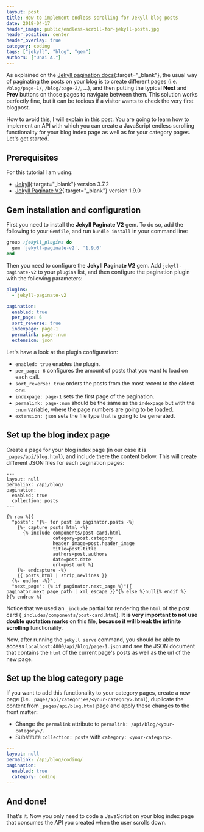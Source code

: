 ```yaml
---
layout: post
title: How to implement endless scrolling for Jekyll blog posts
date: 2018-04-17
header_image: public/endless-scroll-for-jekyll-posts.jpg
header_position: center
header_overlay: true
category: coding
tags: ["jekyll", "blog", "gem"]
authors: ["Unai A."]
---
```


As explained on the [Jekyll pagination docs](https://jekyllrb.com/docs/pagination/){:target="_blank"}, the usual way of paginating the posts on your blog is to create different pages (i.e. `/blog/page-1/`, `/blog/page-2/`, ...), and then putting the typical **Next** and **Prev** buttons on those pages to navigate between them.
This solution works perfectly fine, but it can be tedious if a visitor wants to check the very first blogpost.

How to avoid this, I will explain in this post.
You are going to learn how to implement an API with which you can create a JavaScript endless scrolling functionality for your blog index page as well as for your category pages. Let's get started.

## Prerequisites

For this tutorial I am using:

* [Jekyll](https://jekyllrb.com/){:target="_blank"} version 3.7.2
* [Jekyll Paginate V2](https://github.com/sverrirs/jekyll-paginate-v2){:target="_blank"} version 1.9.0

## Gem installation and configuration

First you need to install the **Jekyll Paginate V2** gem.
To do so, add the following to your `Gemfile`, and run `bundle install` in your command line:

```ruby
group :jekyll_plugins do
  gem 'jekyll-paginate-v2', '1.9.0'
end
```

Then you need to configure the **Jekyll Paginate V2** gem.
Add `jekyll-paginate-v2` to your `plugins` list, and then configure the pagination plugin with the following parameters:

```yaml
plugins:
  - jekyll-paginate-v2

pagination:
  enabled: true
  per_page: 6
  sort_reverse: true
  indexpage: page-1
  permalink: page-:num
  extension: json
```

Let's have a look at the plugin configuration:

* `enabled: true` enables the plugin.
* `per_page: 6` configures the amount of posts that you want to load on each call.
* `sort_reverse: true` orders the posts from the most recent to the oldest one.
* `indexpage: page-1` sets the first page of the pagination.
* `permalink: page-:num` should be the same as the `indexpage` but with the `:num` variable, where the page numbers are going to be loaded.
* `extension: json` sets the file type that is going to be generated.

## Set up the blog index page

Create a page for your blog index page (in our case it is `_pages/api/blog.html`), and include there the content below.
This will create different JSON files for each pagination pages:

```liquid
---
layout: null
permalink: /api/blog/
pagination:
  enabled: true
  collection: posts
---

{% raw %}{
  "posts": "{%- for post in paginator.posts -%}
    {%- capture posts_html -%}
      {% include components/post-card.html
                 category=post.category
                 header_image=post.header_image
                 title=post.title
                 authors=post.authors
                 date=post.date
                 url=post.url %}
    {%- endcapture -%}
    {{ posts_html | strip_newlines }}
  {%- endfor -%}",
  "next_page": {% if paginator.next_page %}"{{ paginator.next_page_path | xml_escape }}"{% else %}null{% endif %}
}{% endraw %}
```

Notice that we used an `_include` partial for rendering the `html` of the post card (`_includes/components/post-card.html`). **It is very important to not use double quotation marks** on this file, **because it will break the infinite scrolling** functionality.

Now, after running the `jekyll serve` command, you should be able to access `localhost:4000/api/blog/page-1.json` and see the JSON document that contains the `html` of the current page's posts as well as the url of the new page.

## Set up the blog category page

If you want to add this functionality to your category pages, create a new page (i.e. `_pages/api/categories/<your-category>.html`), duplicate the content from `_pages/api/blog.html` page and apply these changes to the front matter:

* Change the `permalink` attribute to `permalink: /api/blog/<your-category>/`.
* Substitute `collection: posts` with `category: <your-category>`.

```yaml
---
layout: null
permalink: /api/blog/coding/
pagination:
  enabled: true
  category: coding
---
```

## And done!

That's it.
Now you only need to code a JavaScript on your blog index page that consumes the API you created when the user scrolls down.
